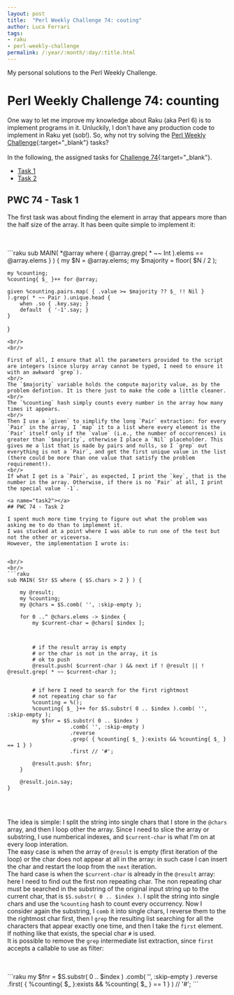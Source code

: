 ```yaml
---
layout: post
title:  "Perl Weekly Challenge 74: couting"
author: Luca Ferrari
tags:
- raku
- perl-weekly-challenge
permalink: /:year/:month/:day/:title.html
---
```

My personal solutions to the Perl Weekly Challenge.

# Perl Weekly Challenge 74: counting

One way to let me improve my knowledge about Raku (aka Perl 6) is to implement programs in it.
Unluckily, I don't have any production code to implement in Raku yet (sob!).
So, why not try solving the [Perl Weekly Challenge](https://perlweeklychallenge.org/){:target="_blank"} tasks?
<br/>
<br/>
In the following, the assigned tasks for [Challenge 74](https://perlweeklychallenge.org/blog/perl-weekly-challenge-074/){:target="_blank"}.
<br/>
- [Task 1](#task1)
- [Task 2](#task2)



<a name="task1"></a>
## PWC 74 - Task 1

The first task was about finding the element in array that appears more than the half size of the array.
It has been quite simple to implement it:

<br/>
<br/>
```raku
sub MAIN( *@array where { @array.grep( * ~~ Int ).elems == @array.elems } ) {
    my $N = @array.elems;
    my $majority = floor( $N / 2 );

    my %counting;
    %counting{ $_ }++ for @array;

    given %counting.pairs.map( { .value >= $majority ?? $_ !! Nil } ).grep( * ~~ Pair ).unique.head {
        when .so { .key.say; }
        default  { '-1'.say; }
    }
}
```
<br/>
<br/>

First of all, I ensure that all the parameters provided to the script are integers (since slurpy array cannot be typed, I need to ensure it with an awkward `grep`).
<br/>
The `$majority` variable holds the compute majority value, as by the problem defintion. It is there just to make the code a little cleaner.
<br/>
The `%counting` hash simply counts every number in the array how many times it appears.
<br/>
Then I use a `given` to simplify the long `Pair` extraction: for every `Pair` in the array, I `map` it to a list where every element is the `Pair` itself only if the `value` (i.e., the number of occurrences) is greater than `$majority`, otherwise I place a `Nil` placeholder. This gives me a list that is made by pairs and nulls, so I `grep` out everything is not a `Pair`, and get the first unique value in the list (there could be more than one value that satisfy the problem requirement!).
<br/>
If what I get is a `Pair`, as expected, I print the `key`, that is the number in the array. Otherwise, if there is no `Pair` at all, I print the special value `-1`.

<a name="task2"></a>
## PWC 74 - Task 2

I spent much more time trying to figure out what the problem was asking me to do than to implement it.
I was stucked at a point where I was able to run one of the test but not the other or viceversa.
However, the implementation I wrote is:


<br/>
<br/>
```raku
sub MAIN( Str $S where { $S.chars > 2 } ) {

    my @result;
    my %counting;
    my @chars = $S.comb( '', :skip-empty );

    for 0 ..^ @chars.elems -> $index {
        my $current-char = @chars[ $index ];



        # if the result array is empty
        # or the char is not in the array, it is
        # ok to push
        @result.push( $current-char ) && next if ! @result || ! @result.grep( * ~~ $current-char );


        # if here I need to search for the first rightmost
        # not repeating char so far
        %counting = %();
        %counting{ $_ }++ for $S.substr( 0 .. $index ).comb( '', :skip-empty );
        my $fnr = $S.substr( 0 .. $index )
                    .comb( '', :skip-empty )
                    .reverse
                    .grep( { %counting{ $_ }:exists && %counting{ $_ } == 1 } )
                    .first // '#';

        @result.push: $fnr;
    }

    @result.join.say;
}
```
<br/>
<br/>

The idea is simple: I split the string into single chars that I store in the `@chars` array, and then I loop other the array. Since I need to slice the array or substring, I use numberical indexes, and `$current-char` is what I'm on at every loop interation.
<br/>
The easy case is when the array of `@result` is empty (first iteration of the loop) or the char does not appear at all in the array: in such case I can insert the char and restart the loop from the `next` iteration.
<br/>
The hard case is when the `$current-char` is already in the `@result` array: here I need to find out the first non repeating char. The non repeating char must be searched in the substring of the original input string up to the current char, that is `$S.substr( 0 .. $index )`. I split the string into single chars and use the `%counting` hash to count every occurrency. Now I consider again the substring, I `comb` it into single chars, I reverse them to the the rightmost char first, then I `grep` the resulting list searching for all the characters that appear exactly one time, and then I take the `first` element. If nothing like that exists, the special char `#` is used.
<br/>
It is possible to remove the `grep` intermediate list extraction, since `first` accepts a callable to use as filter:

<br/>
<br/>
```raku
 my $fnr = $S.substr( 0 .. $index )
             .comb( '', :skip-empty )
             .reverse
             .first( { %counting{ $_ }:exists && %counting{ $_ } == 1 } )
              // '#';
```
<br/>
<br/>


